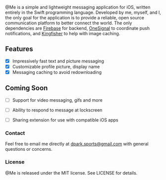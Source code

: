 
@Me is a simple and lightweight messaging application for iOS, written entirely in the Swift programming language. 
Developed by me, myself, and I, the only goal for the application is to provide a reliable, open source communication 
platform to better connect the world. The only dependencies are [Firebase](https://firebase.google.com/) for backend,
[OneSignal](https://onesignal.com/) to coordinate push notifications, and [Kingfisher](https://github.com/onevcat/Kingfisher) 
to help with image caching.

## Features

- [x] Impressively fast text and picture messaging
- [x] Customizable profile picture, display name
- [x] Messaging caching to avoid redownloading

## Coming Soon

- [ ] Support for video messaging, gifs and more
- [ ] Ability to respond to message at lockscreen
- [ ] Sharing extension for use with compatible iOS apps


### Contact

Feel free to email me directly at [dpark.sports@gmail.com](mailto:dpark.sports@gmail.com) with general questions or concerns.

### License

@Me is released under the MIT license. See LICENSE for details.
